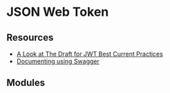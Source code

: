 # JSON Web Token

Resources
---
- [A Look at The Draft for JWT Best Current Practices](https://auth0.com/blog/a-look-at-the-latest-draft-for-jwt-bcp/)
- [Documenting using Swagger](https://swagger.io/docs/specification/authentication/bearer-authentication/)


Modules
---

